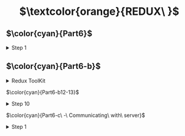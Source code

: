 <h1 align="center"> $\textcolor{orange}{REDUX\ }$
</h1>

## $\color{cyan}{Part6}$

 <details>
 <summary>
Step 1
</summary>
Testing the Reduce method.
Install deep-freeze to ensure reducer has been correctly define as an immutable function.

```
npm install redux
```

```
npm install --save-dev deep-freeze
```

### To run individual test file : -

```
run test file :
```

```
npm test --reducer/noteReducer.test.js
```

### run specific test name or describe block name

- test name

```
npm test -- -t  "a specific note is within the returned notes"
```

- test describtion

```
  npm test -- -t 'notes'
```

</details>

## $\color{cyan}{Part6-b}$

 <details>
 <summary>
Redux ToolKit
</summary>
[Redux Toolkit](https://redux-toolkit.js.org/) is a library that solves  repetitive boilerplate code for action and reduce implemented for multiple state management. `Redux Toolkit` library for example greatly simplifies the configuration of the Redux store and offers a large variety of tools to ease state management.

```
npm install @reduxjs/toolkit

```

</details>

$\color{cyan}{Part6-b12-13}$

 <details>
 <summary>
Step 10
</summary>
- Render message stored in the Redux store.

- Create separate reducer for the notification using `createSlice` .

</details>

$\color{cyan}{Part6-c\ -\ Communicating\ with\ server}$

 <details>
 <summary>
Step 1
</summary>

$\color{lightblue}{Step\ 1}$

- Getting data from the backend
  In this exercise we will use `json-server`.

1. Create dummy data in `db.json`
   \*\*\* which is placed in the root of the project.

2. Install json-server for the project ...

```
npm install json-server --save-dev
```

3.  Add scripts line in `package.json`

```
"server": "json-server -p3001 --watch db.

```

4.  Launch json-server
    ```
    npm run server
    ```

$\color{lightyellow}{Fetching\ data\ from\ the\ backend}$

Use a fetch method to get the data using `axios` in `services/anecdotes.js` .

```
npm install axios
```

- Use Redux Thunk Library to : -

\*\* We did not use `await` where it only works inside `async` functions.For the simple nature of this operation we'll abtain from using `async`.

5. Change the creation of new notes to be stored in backend(db.json).

6. Changes of important note status to be updated in backend.

7. Create notification message handling two actions.

</details>

